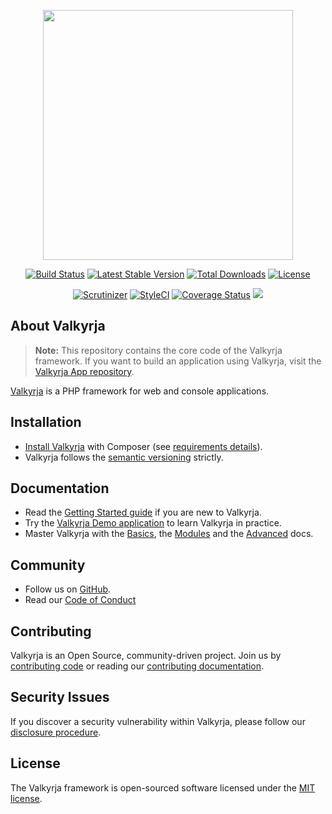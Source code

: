 <p align="center"><a href="https://valkyrja.io" target="_blank">
    <img src="https://i.imgur.com/bnZA2RT.png" width="400">
</a></p>
<p align="center">
    <a href="https://github.com/valkyrjaio/valkyrja/actions/workflows/php.yml"><img src="https://github.com/valkyrjaio/valkyrja/actions/workflows/php.yml/badge.svg" alt="Build Status"></a>
    <a href="https://packagist.org/packages/valkyrja/valkyrja"><img src="https://poser.pugx.org/valkyrja/valkyrja/v/stable.svg" alt="Latest Stable Version"></a>
    <a href="https://packagist.org/packages/valkyrja/valkyrja"><img src="https://poser.pugx.org/valkyrja/valkyrja/d/total.svg" alt="Total Downloads"></a>
    <a href="https://packagist.org/packages/valkyrja/valkyrja"><img src="https://poser.pugx.org/valkyrja/valkyrja/license.svg" alt="License"></a>
</p>
<p align="center">
    <!-- <a href="https://packagist.org/packages/valkyrja/valkyrja"><img src="https://poser.pugx.org/valkyrja/valkyrja/v/unstable" alt="Unstable Version"></a> -->
    <a href="https://scrutinizer-ci.com/g/valkyrjaio/valkyrja/"><img src="https://scrutinizer-ci.com/g/valkyrjaio/valkyrja/badges/quality-score.png?b=master" alt="Scrutinizer"></a>
    <a href="https://styleci.io/repos/304247237"><img src="https://styleci.io/repos/304247237/shield?branch=master&style=flat" alt="StyleCI"></a>
    <a href='https://coveralls.io/github/valkyrjaio/valkyrja'><img src='https://coveralls.io/repos/github/valkyrjaio/valkyrja/badge.svg' alt='Coverage Status' /></a>
    <!-- <a href="https://codecov.io/gh/valkyrjaio/valkyrja"><img src="https://codecov.io/gh/valkyrjaio/valkyrja/branch/master/graph/badge.svg" alt="Codecov" /></a> -->
    <a href="https://codeclimate.com/github/valkyrjaio/valkyrja/maintainability"><img src="https://api.codeclimate.com/v1/badges/189da2b7011afb23f518/maintainability" /></a>
</p>

About Valkyrja
------------

> **Note:** This repository contains the core code of the Valkyrja framework.
> If you want to build an application using Valkyrja, visit the [Valkyrja App repository][github app repo].

[Valkyrja][Valkyrja] is a PHP framework for web and console applications.

Installation
------------

* [Install Valkyrja][install] with Composer (see [requirements details][requirements]).
* Valkyrja follows the [semantic versioning][semantic versioning] strictly.

Documentation
-------------

* Read the [Getting Started guide][getting started] if you are new to Valkyrja.
* Try the [Valkyrja Demo application][github demo app repo] to learn Valkyrja in practice.
* Master Valkyrja with the [Basics][basics], the [Modules][modules]
  and the [Advanced][advanced] docs.

Community
---------

* Follow us on [GitHub][github main].
* Read our [Code of Conduct][code of conduct]

Contributing
------------

Valkyrja is an Open Source, community-driven project.
Join us by [contributing code][contribute code] or reading our [contributing documentation][contributing].

Security Issues
---------------

If you discover a security vulnerability within Valkyrja, please follow our
[disclosure procedure][security vulnerabilities].

License
---------------

The Valkyrja framework is open-sourced software licensed under the [MIT license][MIT license].

[Valkyrja]: https://valkyrja.io

[github main]: https://github.com/valkyrjaio

[github app repo]: https://github.com/valkyrjaio/application

[github demo app repo]: https://github.com/valkyrjaio/application

[docs]: ./docs

[getting started]: ./docs/getting-started

[install]: ./docs/getting-started/installation

[requirements]: ./docs/getting-started/requirements

[basics]: ./docs/basics

[best practices]: ./docs/basics/best-practices

[advanced]: ./docs/advanced

[modules]: ./docs/Modules

[contributing]: ./docs/contributing

[code of conduct]: ./docs/contributing/code-of-conduct

[contribute code]: ./docs/contributing/code

[security vulnerabilities]: ./docs/contributing/security-vulnerabilities

[semantic versioning]: https://semver.org/

[MIT license]: https://opensource.org/licenses/MIT
